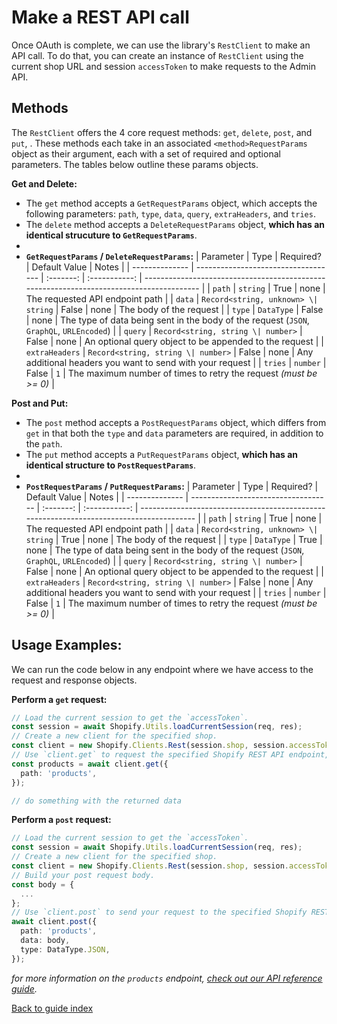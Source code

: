 # Make a REST API call

Once OAuth is complete, we can use the library's `RestClient` to make an API call. To do that, you can create an instance of `RestClient` using the current shop URL and session `accessToken` to make requests to the Admin API.

## Methods

The `RestClient` offers the 4 core request methods: `get`, `delete`, `post`, and `put`, . These methods each take in an associated `<method>RequestParams` object as their argument, each with a set of required and optional parameters. The tables below outline these params objects.

**Get and Delete:**

- The `get` method accepts a `GetRequestParams` object, which accepts the following parameters: `path`, `type`, `data`, `query`, `extraHeaders`, and `tries`.
- The `delete` method accepts a `DeleteRequestParams` object, **which has an identical strucuture to `GetRequestParams`**.
-
- **`GetRequestParams` / `DeleteRequestParams`:**
  | Parameter | Type | Required? | Default Value | Notes |
  | -------------- | ----------------------------------- | :-------: | :-----------: | ---------------------------------------------------------------------------------------- |
  | `path` | `string` | True | none | The requested API endpoint path |
  | `data` | `Record<string, unknown> \| string` | False | none | The body of the request |
  | `type` | `DataType` | False | none | The type of data being sent in the body of the request (`JSON`, `GraphQL`, `URLEncoded`) |
  | `query` | `Record<string, string \| number>` | False | none | An optional query object to be appended to the request |
  | `extraHeaders` | `Record<string, string \| number>` | False | none | Any additional headers you want to send with your request |
  | `tries` | `number` | False | `1` | The maximum number of times to retry the request _(must be >= 0)_ |

**Post and Put:**

- The `post` method accepts a `PostRequestParams` object, which differs from `get` in that both the `type` and `data` parameters are required, in addition to the `path`.
- The `put` method accepts a `PutRequestParams` object, **which has an identical structure to `PostRequestParams`**.
-
- **`PostRequestParams` / `PutRequestParams`:**
  | Parameter | Type | Required? | Default Value | Notes |
  | -------------- | ----------------------------------- | :-------: | :-----------: | ---------------------------------------------------------------------------------------- |
  | `path` | `string` | True | none | The requested API endpoint path |
  | `data` | `Record<string, unknown> \| string` | True | none | The body of the request |
  | `type` | `DataType` | True | none | The type of data being sent in the body of the request (`JSON`, `GraphQL`, `URLEncoded`) |
  | `query` | `Record<string, string \| number>` | False | none | An optional query object to be appended to the request |
  | `extraHeaders` | `Record<string, string \| number>` | False | none | Any additional headers you want to send with your request |
  | `tries` | `number` | False | `1` | The maximum number of times to retry the request _(must be >= 0)_ |

## Usage Examples:

We can run the code below in any endpoint where we have access to the request and response objects.

**Perform a `get` request:**

```ts
// Load the current session to get the `accessToken`.
const session = await Shopify.Utils.loadCurrentSession(req, res);
// Create a new client for the specified shop.
const client = new Shopify.Clients.Rest(session.shop, session.accessToken);
// Use `client.get` to request the specified Shopify REST API endpoint, in this case `products`.
const products = await client.get({
  path: 'products',
});

// do something with the returned data
```

**Perform a `post` request:**

```ts
// Load the current session to get the `accessToken`.
const session = await Shopify.Utils.loadCurrentSession(req, res);
// Create a new client for the specified shop.
const client = new Shopify.Clients.Rest(session.shop, session.accessToken);
// Build your post request body.
const body = {
  ...
};
// Use `client.post` to send your request to the specified Shopify REST API endpoint.
await client.post({
  path: 'products',
  data: body,
  type: DataType.JSON,
});
```

_for more information on the `products` endpoint, [check out our API reference guide](https://shopify.dev/docs/admin-api/rest/reference/products/product#create-2021-01)._

[Back to guide index](../index.md)
